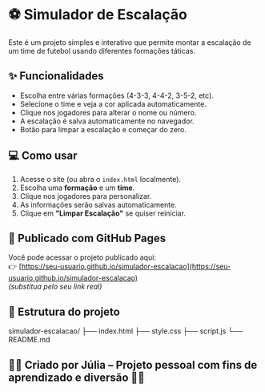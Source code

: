 # ⚽ Simulador de Escalação

Este é um projeto simples e interativo que permite montar a escalação de um time de futebol usando diferentes formações táticas.

## ✨ Funcionalidades

- Escolha entre várias formações (4-3-3, 4-4-2, 3-5-2, etc).
- Selecione o time e veja a cor aplicada automaticamente.
- Clique nos jogadores para alterar o nome ou número.
- A escalação é salva automaticamente no navegador.
- Botão para limpar a escalação e começar do zero.

## 💻 Como usar

1. Acesse o site (ou abra o `index.html` localmente).
2. Escolha uma **formação** e um **time**.
3. Clique nos jogadores para personalizar.
4. As informações serão salvas automaticamente.
5. Clique em **"Limpar Escalação"** se quiser reiniciar.

## 🚀 Publicado com GitHub Pages

Você pode acessar o projeto publicado aqui:  
👉 [https://seu-usuario.github.io/simulador-escalacao](https://seu-usuario.github.io/simulador-escalacao)  
_(substitua pelo seu link real)_

## 📁 Estrutura do projeto
simulador-escalacao/
├── index.html
├── style.css
├── script.js
└── README.md

## 👩‍💻 Criado por Júlia – Projeto pessoal com fins de aprendizado e diversão 🎨💡  